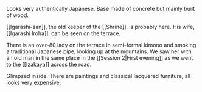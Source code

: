 Looks very authentically Japanese. Base made of concrete but mainly built of wood.

[[Igarashi-san]], the old keeper of the [[Shrine]], is probably here.
His wife, [[Igarashi Iroha]], can be seen on the terrace.

There is an over-80 lady on the terrace in semi-formal kimono and smoking a traditional Japanese pipe, looking up at the mountains. We saw her with an old man in the same place in the [[Session 2|First evening]] as we went to the [[Izakaya]] across the road.

Glimpsed inside. There are paintings and classical lacquered furniture, all looks very expensive.

